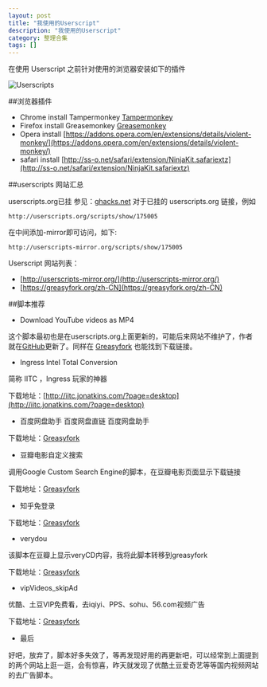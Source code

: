 ```yaml
---
layout: post
title: "我使用的Userscript"
description: "我使用的Userscript"
category: 整理合集
tags: []
---
```



在使用 Userscript 之前针对使用的浏览器安装如下的插件

![Userscripts](https://lh3.googleusercontent.com/-X8VcfS3BJ_A/VcC4uFGFI9I/AAAAAAAAyk8/ui5CcL9eU2g/s640-Ic42/chrome%252520firefox%252520userscripts.png)

##浏览器插件

- Chrome install Tampermonkey [Tampermonkey](https://chrome.google.com/webstore/detail/tampermonkey/dhdgffkkebhmkfjojejmpbldmpobfkfo)
- Firefox install Greasemonkey [Greasemonkey](https://addons.mozilla.org/en-US/firefox/addon/greasemonkey/)
- Opera install [https://addons.opera.com/en/extensions/details/violent-monkey/](https://addons.opera.com/en/extensions/details/violent-monkey/)
- safari install [http://ss-o.net/safari/extension/NinjaKit.safariextz](http://ss-o.net/safari/extension/NinjaKit.safariextz)


##userscripts 网站汇总

userscripts.org已挂 参见：[ghacks.net](http://www.ghacks.net/2014/05/09/userscripts-org-good-alternatives/) 对于已挂的 userscripts.org 链接，例如

    http://userscripts.org/scripts/show/175005

在中间添加-mirror即可访问，如下:

    http://userscripts-mirror.org/scripts/show/175005

Userscript 网站列表：

- [http://userscripts-mirror.org/](http://userscripts-mirror.org/)
- [https://greasyfork.org/zh-CN](https://greasyfork.org/zh-CN)

##脚本推荐

- Download YouTube videos as MP4

这个脚本最初也是在userscripts.org上面更新的，可能后来网站不维护了，作者就在[GitHub](https://github.com/gantt/downloadyoutube)更新了。同样在 [Greasyfork](https://greasyfork.org/en/scripts/1317-download-youtube-videos-as-mp4) 也能找到下载链接。

- Ingress Intel Total Conversion

简称 IITC ，Ingress 玩家的神器

下载地址：[http://iitc.jonatkins.com/?page=desktop](http://iitc.jonatkins.com/?page=desktop)

- 百度网盘助手 百度网盘直链 百度网盘助手

下载地址：[Greasyfork](https://greasyfork.org/en/scripts/986-%E7%99%BE%E5%BA%A6%E7%BD%91%E7%9B%98%E5%8A%A9%E6%89%8B)

- 豆瓣电影自定义搜索

调用Google Custom Search Engine的脚本，在豆瓣电影页面显示下载链接

下载地址：[Greasyfork](https://greasyfork.org/zh-CN/scripts/7915-movie-cse-for-douban)

- 知乎免登录

下载地址：[Greasyfork](https://greasyfork.org/zh-CN/scripts/6489-zhihu-visitor)

- verydou

该脚本在豆瓣上显示veryCD内容，我将此脚本转移到greasyfork

下载地址：[Greasyfork](https://greasyfork.org/en/scripts/7916-verydou)

- vipVideos_skipAd

优酷、土豆VIP免费看，去iqiyi、PPS、sohu、56.com视频广告

下载地址：[Greasyfork](https://greasyfork.org/scripts/8561)

- 最后

好吧，放弃了，脚本好多失效了，等再发现好用的再更新吧，可以经常到上面提到的两个网站上逛一逛，会有惊喜，昨天就发现了优酷土豆爱奇艺等等国内视频网站的去广告脚本。

